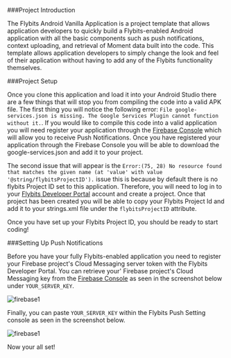 ###Project Introduction

The Flybits Android Vanilla Application is a project template that allows application developers to quickly build a Flybits-enabled Android application with all the basic components such as push notifications, context uploading, and retrieval of Moment data built into the code. This template allows application developers to simply change the look and feel of their application without having to add any of the Flybits functionality themselves.

###Project Setup

Once you clone this application and load it into your Android Studio there are a few things that will stop you from compiling the code into a valid APK file. The first thing you will notice the following error: `File google-services.json is missing. The Google Services Plugin cannot function without it.`. If you would like to compile this code into a valid application you will need register your application through the [Firebase Console](https://console.firebase.google.com/) which will allow you to receive Push Notifications. Once you have registered your application through the Firebase Console you will be able to download the google-services.json and add it to your project.

The second issue that will appear is the `Error:(75, 28) No resource found that matches the given name (at 'value' with value '@string/flybitsProjectID').` issue this is because by default there is no flybits Project ID set to this application. Therefore, you will need to log in to your [Flybits Developer Portal](https://devportal.flybits.com) account and create a project. Once that project has been created you will be able to copy your Flybits Project Id and add it to your strings.xml file under the `flybitsProjectID` attribute.

Once you have set up your Flybits Project ID, you should be ready to start coding!

###Setting Up Push Notifications

Before you have your fully Flybits-enabled application you need to register your Firebase project's Cloud Messaging server token with the Flybits Developer Portal. You can retrieve your' Firebase project's Cloud Messaging key from the [Firebase Console](https://console.firebase.google.com/) as seen in the screenshot below under `YOUR_SERVER_KEY`.

![firebase1](https://github.com/flybits/android-vanilla/blob/master/screenshots/firebase1.png)

Finally, you can paste `YOUR_SERVER_KEY` within the Flybits Push Setting console as seen in the screenshot below.

![firebase1](https://github.com/flybits/android-vanilla/blob/master/screenshots/flybits1.png)

Now your all set!
